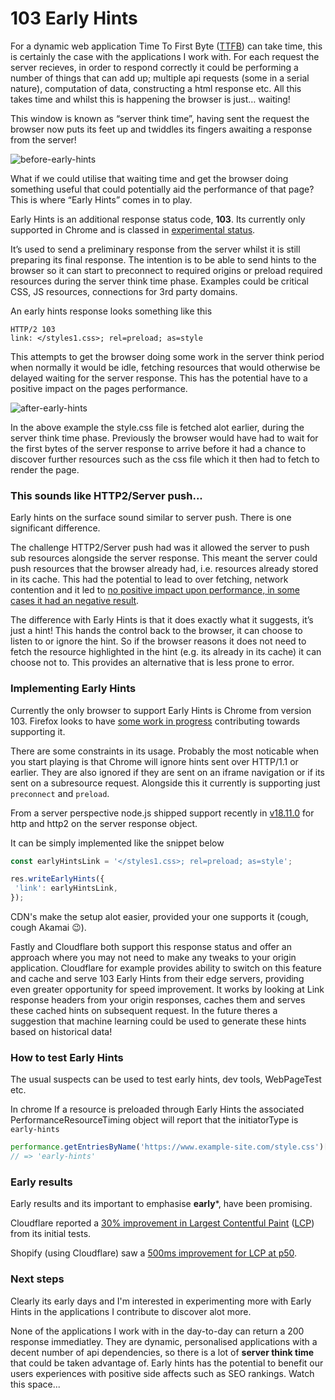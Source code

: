 # 103 Early Hints

For a dynamic web application Time To First Byte ([TTFB](https://web.dev/ttfb/)) can take time, this is certainly the case with the applications I work with. For each request the server recieves, in order to respond correctly it could be performing a number of things that can add up; multiple api requests (some in a serial nature), computation of data, constructing a html response etc. All this takes time and whilst this is happening the browser is just… waiting!

This window is known as “server think time”, having sent the request the browser now puts its feet up and twiddles its fingers awaiting a response from the server!


![before-early-hints](https://user-images.githubusercontent.com/5073300/208551694-15b9ed7c-dc8c-498a-bbfd-1aa2d9441159.png)

What if we could utilise that waiting time and get the browser doing something useful that could potentially aid the performance of that page? This is where “Early Hints” comes in to play.

Early Hints is an additional response status code, **103**. Its currently only supported in Chrome and is classed in [experimental status](https://developer.mozilla.org/en-US/docs/MDN/Writing_guidelines/Experimental_deprecated_obsolete#experimental).

It’s used to send a preliminary response from the server whilst it is still preparing its final response. The intention is to be able to send hints to the browser so it can start to preconnect to required origins or preload required resources during the server think time phase. Examples could be critical CSS, JS resources, connections for 3rd party domains.


An early hints response looks something like this

```
HTTP/2 103
link: </styles1.css>; rel=preload; as=style
```

This attempts to get the browser doing some work in the server think period when normally it would be idle, fetching resources that would otherwise be delayed waiting for the server response. This has the potential have to a positive impact on the pages performance.

![after-early-hints](https://user-images.githubusercontent.com/5073300/208553166-db900b3f-8bde-4975-98e9-ae95d231d86e.png)

In the above example the style.css file is fetched alot earlier, during the server think time phase. Previously the browser would have had to wait for the first bytes of the server response to arrive before it had a chance to discover further resources such as the css file which it then had to fetch to render the page.

### This sounds like HTTP2/Server push...
Early hints on the surface sound similar to server push. There is one significant difference.

The challenge HTTP2/Server push had was it allowed the server to push sub resources alongside the server response. This meant the server could push resources that the browser already had, i.e. resources already stored in its cache. This had the potential to lead to over fetching, network contention and it led to [no positive impact upon performance, in some cases it had an negative result](https://developer.chrome.com/blog/removing-push/).

The difference with Early Hints is that it does exactly what it suggests, it’s just a hint! This hands the control back to the browser, it can choose to listen to or ignore the hint. So if the browser reasons it does not need to fetch the resource highlighted in the hint (e.g. its already in its cache) it can choose not to. This provides an alternative that is less prone to error.

### Implementing Early Hints
Currently the only browser to support Early Hints is Chrome from version 103. Firefox looks to have [some work in progress](https://bugzilla.mozilla.org/show_bug.cgi?id=1407355)
 contributing towards supporting it.
 
There are some constraints in its usage. Probably the most noticable when you start playing is that Chrome will ignore hints sent over HTTP/1.1 or earlier. They are also ignored if they are sent on an iframe navigation or if its sent on a subresource request. Alongside this it currently is supporting just `preconnect` and `preload`.

From a server perspective node.js shipped support recently in [v18.11.0](https://nodejs.org/en/blog/release/v18.11.0/) for http and http2 on the server response object.

It can be simply implemented like the snippet below

```javascript
const earlyHintsLink = '</styles1.css>; rel=preload; as=style';

res.writeEarlyHints({
 'link': earlyHintsLink,
});
```

CDN's make the setup alot easier, provided your one supports it (cough, cough Akamai :wink:).

Fastly and Cloudflare both support this response status and offer an approach where you may not need to make any tweaks to your origin application. Cloudflare for example provides ability to switch on this feature and cache and serve 103 Early Hints from their edge servers, providing even greater opportunity for speed improvement. It works by looking at Link response headers from your origin responses, caches them and serves these cached hints on subsequent request. In the future theres a suggestion that machine learning could be used to generate these hints based on historical data!


### How to test Early Hints

The usual suspects can be used to test early hints, dev tools, WebPageTest etc.

In chrome If a resource is preloaded through Early Hints the associated PerformanceResourceTiming object will report that the initiatorType is `early-hints`

```javascript
performance.getEntriesByName('https://www.example-site.com/style.css')[0].initiatorType
// => 'early-hints'
```

### Early results
Early results and its important to emphasise **early***, have been promising. 

Cloudflare reported a [30% improvement in Largest Contentful Paint](https://blog.cloudflare.com/early-hints/) ([LCP](https://web.dev/lcp/)) from its initial tests.

Shopify (using Cloudflare) saw a [500ms improvement for LCP at p50](https://twitter.com/colinbendell/status/1539322190541295616).

### Next steps
Clearly its early days and I'm interested in experimenting more with Early Hints in the applications I contribute to discover alot more. 

None of the applications I work with in the day-to-day can return a 200 response immediatley. They are dynamic, personalised applications with a decent number of api dependencies, so there is a lot of **server think time** that could be taken advantage of. Early hints has the potential to benefit our users experiences with positive side affects such as SEO rankings. Watch this space...


